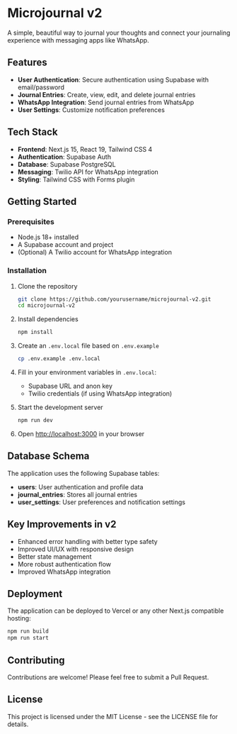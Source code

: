 # Microjournal v2

A simple, beautiful way to journal your thoughts and connect your journaling experience with messaging apps like WhatsApp.

## Features

- **User Authentication**: Secure authentication using Supabase with email/password
- **Journal Entries**: Create, view, edit, and delete journal entries
- **WhatsApp Integration**: Send journal entries from WhatsApp
- **User Settings**: Customize notification preferences

## Tech Stack

- **Frontend**: Next.js 15, React 19, Tailwind CSS 4
- **Authentication**: Supabase Auth
- **Database**: Supabase PostgreSQL
- **Messaging**: Twilio API for WhatsApp integration
- **Styling**: Tailwind CSS with Forms plugin

## Getting Started

### Prerequisites

- Node.js 18+ installed
- A Supabase account and project
- (Optional) A Twilio account for WhatsApp integration

### Installation

1. Clone the repository
   ```bash
   git clone https://github.com/yourusername/microjournal-v2.git
   cd microjournal-v2
   ```

2. Install dependencies
   ```bash
   npm install
   ```

3. Create an `.env.local` file based on `.env.example`
   ```bash
   cp .env.example .env.local
   ```

4. Fill in your environment variables in `.env.local`:
   - Supabase URL and anon key
   - Twilio credentials (if using WhatsApp integration)

5. Start the development server
   ```bash
   npm run dev
   ```

6. Open [http://localhost:3000](http://localhost:3000) in your browser

## Database Schema

The application uses the following Supabase tables:

- **users**: User authentication and profile data
- **journal_entries**: Stores all journal entries
- **user_settings**: User preferences and notification settings

## Key Improvements in v2

- Enhanced error handling with better type safety
- Improved UI/UX with responsive design
- Better state management
- More robust authentication flow
- Improved WhatsApp integration

## Deployment

The application can be deployed to Vercel or any other Next.js compatible hosting:

```bash
npm run build
npm run start
```

## Contributing

Contributions are welcome! Please feel free to submit a Pull Request.

## License

This project is licensed under the MIT License - see the LICENSE file for details.
